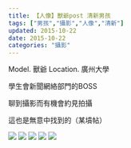 ```yaml
---
title: 【人像】獸爺post 清新男孩
tags: ["男孩","攝影","人像","清新"]
updated: 2015-10-22
date: 2015-10-22
categories: "攝影"
---
```


Model. 獸爺
Location. 廣州大學

學生會新聞網絡部門的BOSS

聊到攝影而有機會約見拍攝

這也是無意中找到的（某墳帖）

![](/asset/images/大学/学生会/兽爷/baDSC_5815.jpg)
![](/asset/images/大学/学生会/兽爷/baDSC_5821.jpg)
![](/asset/images/大学/学生会/兽爷/baDSC_5832.jpg)
![](/asset/images/大学/学生会/兽爷/baDSC_5834s.jpg)
![](/asset/images/大学/学生会/兽爷/baDSC_5873.jpg)
